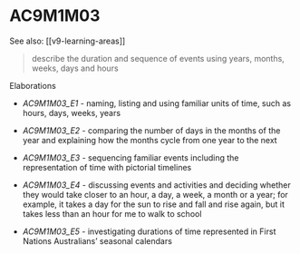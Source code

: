 
# AC9M1M03 

See also: [[v9-learning-areas]]

> describe the duration and sequence of events using years, months, weeks, days and hours

Elaborations


- _AC9M1M03_E1_ - naming, listing and using familiar units of time, such as hours, days, weeks, years

- _AC9M1M03_E2_ - comparing the number of days in the months of the year and explaining how the months cycle from one year to the next

- _AC9M1M03_E3_ - sequencing familiar events including the representation of time with pictorial timelines

- _AC9M1M03_E4_ - discussing events and activities and deciding whether they would take closer to an hour, a day, a week, a month or a year; for example, it takes a day for the sun to rise and fall and rise again, but it takes less than an hour for me to walk to school

- _AC9M1M03_E5_ - investigating durations of time represented in First Nations Australians’ seasonal calendars
